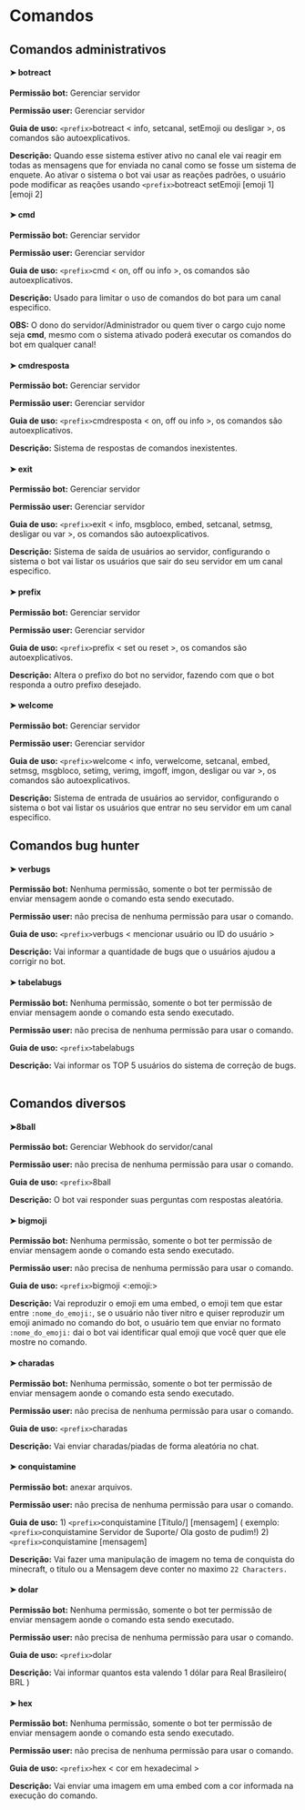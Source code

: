 # Comandos

## Comandos administrativos

#### ➤ botreact

**Permissão bot:** Gerenciar servidor

**Permissão user:** Gerenciar servidor

**Guia de uso:** `<prefix>`botreact &lt; info, setcanal, setEmoji ou desligar &gt;, os comandos são autoexplicativos.

**Descrição:** Quando esse sistema estiver ativo no canal ele vai reagir em todas as mensagens que for enviada no canal como se fosse um sistema de enquete. Ao ativar o sistema o bot vai usar as reações padrões, o usuário pode modificar as reações usando `<prefix>`botreact setEmoji \[emoji 1\] \[emoji 2\]

#### ➤ cmd

**Permissão bot:** Gerenciar servidor

**Permissão user:** Gerenciar servidor

**Guia de uso:** `<prefix>`cmd &lt; on, off ou info &gt;, os comandos são autoexplicativos.

**Descrição:** Usado para limitar o uso de comandos do bot para um canal especifico.

**OBS:** O dono do servidor/Administrador ou quem tiver o cargo cujo nome seja **cmd**, mesmo com o sistema ativado poderá executar os comandos do bot em qualquer canal!

#### ➤ cmdresposta

**Permissão bot:** Gerenciar servidor

**Permissão user:** Gerenciar servidor

**Guia de uso:** `<prefix>`cmdresposta &lt; on, off ou info &gt;, os comandos são autoexplicativos.

**Descrição:** Sistema de respostas de comandos inexistentes.

#### ➤ exit

**Permissão bot:** Gerenciar servidor

**Permissão user:** Gerenciar servidor

**Guia de uso:** `<prefix>`exit &lt; info, msgbloco, embed, setcanal, setmsg, desligar ou var &gt;, os comandos são autoexplicativos.

**Descrição:** Sistema de saída de usuários ao servidor, configurando o sistema o bot vai listar os usuários que sair do seu servidor em um canal especifico.

#### ➤ prefix

**Permissão bot:** Gerenciar servidor

**Permissão user:** Gerenciar servidor

**Guia de uso:** `<prefix>`prefix &lt; set ou reset &gt;, os comandos são autoexplicativos.

**Descrição:** Altera o prefixo do bot no servidor, fazendo com que o bot responda a outro prefixo desejado.

#### ➤ welcome

**Permissão bot:** Gerenciar servidor

**Permissão user:** Gerenciar servidor

**Guia de uso:** `<prefix>`welcome &lt; info, verwelcome, setcanal, embed, setmsg, msgbloco, setimg, verimg, imgoff, imgon, desligar ou var &gt;, os comandos são autoexplicativos.

**Descrição:** Sistema de entrada de usuários ao servidor, configurando o sistema o bot vai listar os usuários que entrar no seu servidor em um canal especifico.⠀⠀⠀⠀⠀⠀⠀⠀⠀⠀⠀⠀⠀⠀⠀⠀⠀⠀

## Comandos bug hunter

#### ➤ verbugs

**Permissão bot:** Nenhuma permissão, somente o bot ter permissão de enviar mensagem aonde o comando esta sendo executado.

**Permissão user:** não precisa de nenhuma permissão para usar o comando.

**Guia de uso:** `<prefix>`verbugs &lt; mencionar usuário ou ID do usuário &gt;

**Descrição:** Vai informar a quantidade de bugs que o usuários ajudou a corrigir no bot.

#### ➤ tabelabugs

**Permissão bot:** Nenhuma permissão, somente o bot ter permissão de enviar mensagem aonde o comando esta sendo executado.

**Permissão user:** não precisa de nenhuma permissão para usar o comando.

**Guia de uso:** `<prefix>`tabelabugs

**Descrição:** Vai informar os TOP 5 usuários do sistema de correção de bugs. ⠀⠀⠀⠀⠀⠀⠀⠀⠀⠀⠀⠀⠀⠀⠀⠀⠀⠀⠀⠀⠀⠀⠀⠀⠀⠀⠀⠀⠀⠀⠀⠀⠀⠀⠀⠀⠀⠀⠀⠀⠀⠀⠀⠀⠀⠀⠀

## Comandos diversos

#### ➤8ball

**Permissão bot:** Gerenciar Webhook do servidor/canal

**Permissão user:** não precisa de nenhuma permissão para usar o comando.

**Guia de uso:** `<prefix>`8ball 

**Descrição:** O bot vai responder suas perguntas com respostas aleatória.

#### ➤ bigmoji

**Permissão bot:** Nenhuma permissão, somente o bot ter permissão de enviar mensagem aonde o comando esta sendo executado.

**Permissão user:** não precisa de nenhuma permissão para usar o comando.

**Guia de uso:** `<prefix>`bigmoji &lt;:emoji:&gt;

**Descrição:** Vai reproduzir o emoji em uma embed, o emoji tem que estar entre `:nome_do_emoji:`, se o usuário não tiver nitro e quiser reproduzir um emoji animado no comando do bot, o usuário tem que enviar no formato `:nome_do_emoji:` dai o bot vai identificar qual emoji que você quer que ele mostre no comando.

#### ➤ charadas

**Permissão bot:** Nenhuma permissão, somente o bot ter permissão de enviar mensagem aonde o comando esta sendo executado.

**Permissão user:** não precisa de nenhuma permissão para usar o comando.

**Guia de uso:** `<prefix>`charadas

**Descrição:** Vai enviar charadas/piadas de forma aleatória no chat.

#### ➤ conquistamine

**Permissão bot:** anexar arquivos.

**Permissão user:** não precisa de nenhuma permissão para usar o comando.

**Guia de uso:** 1\) `<prefix>`conquistamine \[Titulo/\] \[mensagem\] \( exemplo: `<prefix>`conquistamine Servidor de Suporte/ Ola gosto de pudim!\) 2\) `<prefix>`conquistamine \[mensagem\]

**Descrição:** Vai fazer uma manipulação de imagem no tema de conquista do minecraft, o titulo ou a Mensagem deve conter no maximo `22 Characters.`

#### ➤ dolar

**Permissão bot:** Nenhuma permissão, somente o bot ter permissão de enviar mensagem aonde o comando esta sendo executado.

**Permissão user:** não precisa de nenhuma permissão para usar o comando.

**Guia de uso:** `<prefix>`dolar

**Descrição:** Vai informar quantos esta valendo 1 dólar para Real Brasileiro\( BRL \)

#### ➤ hex

**Permissão bot:** Nenhuma permissão, somente o bot ter permissão de enviar mensagem aonde o comando esta sendo executado.

**Permissão user:** não precisa de nenhuma permissão para usar o comando.

**Guia de uso:** `<prefix>`hex &lt; cor em hexadecimal &gt;

**Descrição:** Vai enviar uma imagem em uma embed com a cor informada na execução do comando.

